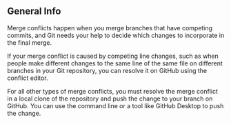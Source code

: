 ## General Info

Merge conflicts happen when you merge branches that have competing commits, and Git needs your help to decide which changes to incorporate in the final merge.

If your merge conflict is caused by competing line changes, such as when people make different changes to the same line of the same file on different branches in your Git repository, you can resolve it on GitHub using the conflict editor.

For all other types of merge conflicts, you must resolve the merge conflict in a local clone of the repository and push the change to your branch on GitHub. You can use the command line or a tool like GitHub Desktop to push the change.
